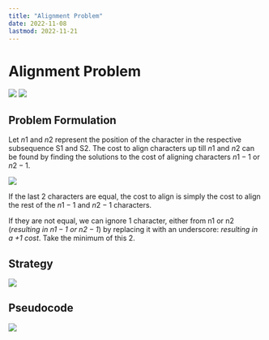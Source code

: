 ```yaml
---
title: "Alignment Problem"
date: 2022-11-08
lastmod: 2022-11-21
---
```

# Alignment Problem
![](https://i.imgur.com/RVNlE5M.png)
![](https://i.imgur.com/q0DPYhS.png)
## Problem Formulation
Let $n1$ and $n2$ represent the position of the character in the respective subsequence S1 and S2. The cost to align characters up till $n1$ and $n2$ can be found by finding the solutions to the cost of aligning characters $n1-1$ or $n2-1$.

![](https://i.imgur.com/vDg5i7a.png)

If the last 2 characters are equal, the cost to align is simply the cost to align the rest of the $n1-1$ and $n2-1$ characters.

If they are not equal, we can ignore 1 character, either from n1 or n2 (_resulting in $n1-1$ or $n2-1$_) by replacing it with an underscore: _resulting in a +1 cost_. Take the minimum of this 2.
## Strategy
![](https://i.imgur.com/fosblnp.png)

## Pseudocode
![](https://i.imgur.com/VdDY0lH.png)
